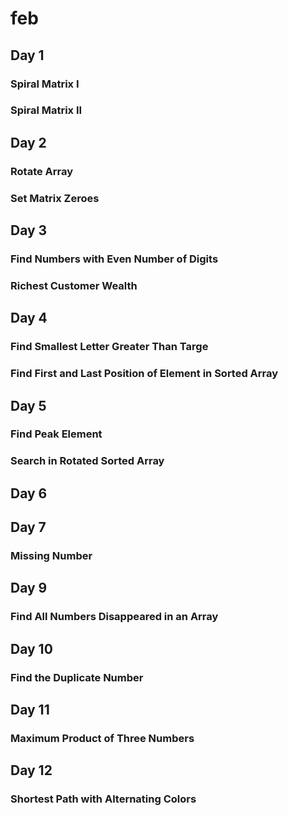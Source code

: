 # feb

## Day 1

### Spiral Matrix I
### Spiral Matrix II

## Day 2

### Rotate Array
### Set Matrix Zeroes

## Day 3

###  Find Numbers with Even Number of Digits 
###  Richest Customer Wealth

## Day 4

### Find Smallest Letter Greater Than Targe
### Find First and Last Position of Element in Sorted Array

## Day 5

### Find Peak Element
### Search in Rotated Sorted Array


## Day 6


## Day 7
### Missing Number


## Day 9
### Find All Numbers Disappeared in an Array

## Day 10
### Find the Duplicate Number

## Day 11
### Maximum Product of Three Numbers

## Day 12
### Shortest Path with Alternating Colors
